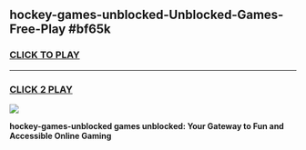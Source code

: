 
## hockey-games-unblocked-Unblocked-Games-Free-Play #bf65k
<h3>
<a href="https://us.freeplayer.one?title=hockey-games-unblocked&ref=9M">CLICK TO PLAY</a></h3>
<hr>

<h3>
<a href="https://us.freeplayer.one?title=hockey-games-unblocked&ref=9M">CLICK 2 PLAY</a>
  
</h3>

<a href="https://us.freeplayer.one?title=hockey-games-unblocked&ref=9M"><img src="https://clearcache.store/games.png"></a>


**hockey-games-unblocked games unblocked: Your Gateway to Fun and Accessible Online Gaming**
